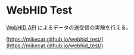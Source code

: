 WebHID Test
===========

[WebHID API](https://developer.mozilla.org/ja/docs/Web/API/WebHID_API) によるデータの送受信の実験を行える。

[https://mikecat.github.io/webhid_test/](https://mikecat.github.io/webhid_test/)
